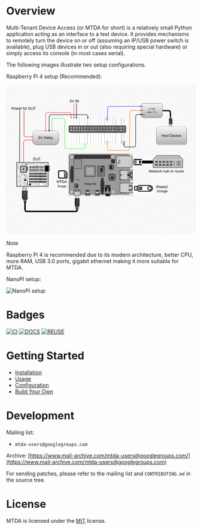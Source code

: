 
# Overview

Multi-Tenant Device Access (or MTDA for short) is a relatively small Python application
acting as an interface to a test device. It provides mechanisms to remotely turn the
device on or off (assuming an IP/USB power switch is available), plug USB devices in
or out (also requiring special hardware) or simply access its console (in most cases
serial).

The following images illustrate two setup configurations.

Raspberry Pi 4 setup (Recommended):

![Raspberry Pi 4 setup](docs/raspberry-pi-4b-mtda-connections.png)

> [!NOTE]  
> Raspberry Pi 4 is recommended due to its modern architecture, better CPU, more RAM, USB 3.0 ports, gigabit ethernet making it 
> more suitable for MTDA. 

NanoPI setup:

![NanoPI setup](docs/neo_block_diagram.png)

# Badges

[![CI](https://github.com/siemens/mtda/actions/workflows/main.yml/badge.svg)](https://github.com/siemens/mtda/actions/workflows/main.yml)
[![DOCS](https://readthedocs.org/projects/mtda/badge/?version=latest)](https://mtda.readthedocs.io/en/latest/?badge=latest)
[![REUSE](https://api.reuse.software/badge/github.com/siemens/mtda)](https://api.reuse.software/info/github.com/siemens/mtda)

# Getting Started

 * [Installation](https://mtda.readthedocs.io/en/latest/install.html)
 * [Usage](https://mtda.readthedocs.io/en/latest/usage.html)
 * [Configuration](https://mtda.readthedocs.io/en/latest/config.html)
 * [Build Your Own](https://mtda.readthedocs.io/en/latest/build.html)

# Development

Mailing list:
* `mtda-users@googlegroups.com`

Archive:
[https://www.mail-archive.com/mtda-users@googlegroups.com/](https://www.mail-archive.com/mtda-users@googlegroups.com)

For sending patches, please refer to the mailing list and `CONTRIBUTING.md` in
the source tree.

# License

MTDA is licensed under the [MIT](https://opensource.org/licenses/MIT) license.

